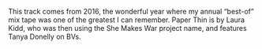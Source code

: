 This track comes from 2016, the wonderful year where my annual “best-of” mix tape was one of the greatest I can remember. Paper Thin is by Laura Kidd, who was then using the She Makes War project name, and features Tanya Donelly on BVs.
